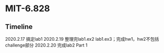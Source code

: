 # MIT-6.828
Timeline
---
2020.2.17 搞定lab1
2020.2.19 整理完lab1.ex2 lab1.ex3；完成hw1，hw2不包括challenge部分
2020.2.20 完成lab2 Part 1

